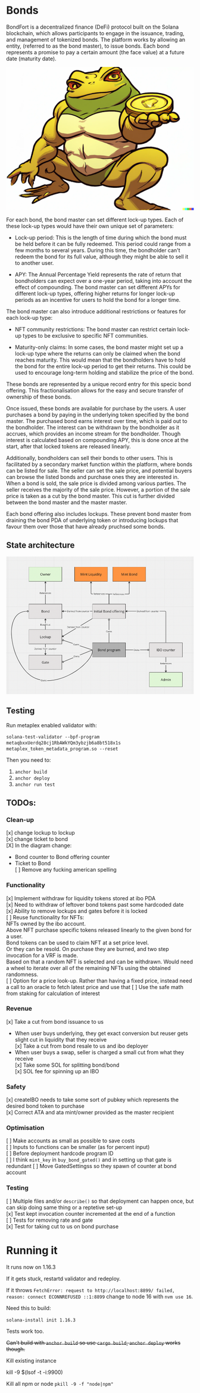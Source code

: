 # Bonds

BondFort is a decentralized finance (DeFi) protocol built on the Solana blockchain, which allows participants to engage in the issuance, trading, and management of tokenized bonds. The platform works by allowing an entity, (referred to as the bond master), to issue bonds. Each bond represents a promise to pay a certain amount (the face value) at a future date (maturity date).

![image description](pepe_bond.png)

For each bond, the bond master can set different lock-up types. Each of these lock-up types would have their own unique set of parameters:

- Lock-up period: This is the length of time during which the bond must be held before it can be fully redeemed. This period could range from a few months to several years. During this time, the bondholder can't redeem the bond for its full value, although they might be able to sell it to another user.

- APY: The Annual Percentage Yield represents the rate of return that bondholders can expect over a one-year period, taking into account the effect of compounding. The bond master can set different APYs for different lock-up types, offering higher returns for longer lock-up periods as an incentive for users to hold the bond for a longer time.

The bond master can also introduce additional restrictions or features for each lock-up type:

- NFT community restrictions: The bond master can restrict certain lock-up types to be exclusive to specific NFT communities.

- Maturity-only claims: In some cases, the bond master might set up a lock-up type where the returns can only be claimed when the bond reaches maturity. This would mean that the bondholders have to hold the bond for the entire lock-up period to get their returns. This could be used to encourage long-term holding and stabilize the price of the bond.

These bonds are represented by a unique record entry for this specic bond offering. This fractionalisation allows for the easy and secure transfer of ownership of these bonds.

Once issued, these bonds are available for purchase by the users. A user purchases a bond by paying in the underlying token specified by the bond master. The purchased bond earns interest over time, which is paid out to the bondholder. The interest can be withdrawn by the bondholder as it accrues, which provides an income stream for the bondholder. Though interest is calculated based on compounding APY, this is done once at the start, after that locked tokens are released linearly.

Additionally, bondholders can sell their bonds to other users. This is facilitated by a secondary market function within the platform, where bonds can be listed for sale. The seller can set the sale price, and potential buyers can browse the listed bonds and purchase ones they are interested in. When a bond is sold, the sale price is divided among various parties. The seller receives the majority of the sale price. However, a portion of the sale price is taken as a cut by the bond master. This cut is further divided between the bond master and the master master.

Each bond offering also includes lockups. These prevent bond master from draining the bond PDA of underlying token or introducing lockups that favour them over those that have already pruchsed some bonds.

## State architecture

![image description](diagram.png)

## Testing

Run metaplex enabled validator with:

    solana-test-validator --bpf-program metaqbxxUerdq28cj1RbAWkYQm3ybzjb6a8bt518x1s metaplex_token_metadata_program.so --reset

Then you need to:

1. `anchor build`
2. `anchor deploy`
3. `anchor run test`

## TODOs:

### Clean-up

[x] change lockup to lockup  
[x] change ticket to bond  
[X] In the diagram change:

- Bond counter to Bond offering counter
- Ticket to Bond  
  [ ] Remove any fucking american spelling

### Functionality

[x] Implement withdraw for liquidity tokens stored at ibo PDA  
[x] Need to withdraw of leftover bond tokens past some hardcoded date  
[x] Ability to remove lockups and gates before it is locked  
[ ] Reuse functionality for NFTs:  
 NFTs owned by the ibo account.  
 Above NFT purchase specific tokens released linearly to the given bond for a user.  
 Bond tokens can be used to claim NFT at a set price level.  
 Or they can be resold. On purchase they are burned, and two step invocation for a VRF is made.  
 Based on that a random NFT is selected and can be withdrawn. Would need a wheel to iterate over all of the remaining NFTs using the obtained randomness.  
[ ] Option for a price look-up. Rather than having a fixed price, instead need a call to an oracle to fetch latest price and use that
[ ] Use the safe math from staking for calculation of interest

### Revenue

[x] Take a cut from bond issuance to us

- When user buys underlying, they get exact conversion but reuser gets slight cut in liquidity that they receive  
  [x] Take a cut from bond resale to us and ibo deployer
- When user buys a swap, seller is charged a small cut from what they receive  
  [x] Take some SOL for splitting bond/bond  
  [x] SOL fee for spinning up an IBO

### Safety

[x] createIBO needs to take some sort of pubkey which represents the desired bond token to purchase  
[x] Correct ATA and ata mint/owner provided as the master recipient

### Optimisation

[ ] Make accounts as small as possible to save costs  
[ ] Inputs to functions can be smaller (as for percent input)  
[ ] Before deployment hardcode program ID  
[ ] I think `mint_key` in `buy_bond_gated()` and in setting up that gate is redundant
[ ] Move GatedSettingss so they spawn of counter at bond account

### Testing

[ ] Multiple files and/or `describe()` so that deployment can happen once, but can skip doing same thing or a reptetive set-up  
[x] Test kept invocation counter incremented at the end of a function  
[ ] Tests for removing rate and gate  
[x] Test for taking cut to us on bond purchase


# Running it


It runs now on 1.16.3

If it gets stuck, restartd validator and redeploy.

If it throws `FetchError: request to http://localhost:8899/ failed, reason: connect ECONNREFUSED ::1:8899` change to node 16 with `nvm use 16`.

Need this to build:

`solana-install init 1.16.3`

Tests work too.


~~Can't build with `anchor build` so use `cargo build`, `anchor deploy` works though.~~


Kill existing instance

kill -9 $(lsof -t -i:9900)  


Kill all npm or node `pkill -9 -f "node|npm"`